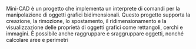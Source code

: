 Mini-CAD è un progetto che implementa un interprete di comandi per la manipolazione di oggetti grafici bidimensionali. Questo progetto supporta la creazione, la rimozione, lo spostamento,
il ridimensionamento e la visualizzazione delle proprietà di oggetti grafici come rettangoli, cerchi e immagini. È possibile anche raggruppare e sraggruppare oggetti, nonché calcolare aree e perimetri
